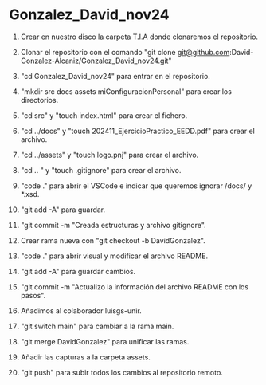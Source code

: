 # Gonzalez_David_nov24

1. Crear en nuestro disco la carpeta T.I.A donde clonaremos el repositorio.

2. Clonar el repositorio con el comando "git clone git@github.com:David-Gonzalez-Alcaniz/Gonzalez_David_nov24.git"

3. "cd Gonzalez_David_nov24" para entrar en el repositorio.

4. "mkdir src docs assets miConfiguracionPersonal" para crear los directorios.

5. "cd src" y "touch index.html" para crear el fichero.

6. "cd ../docs" y "touch 202411_EjercicioPractico_EEDD.pdf" para crear el archivo.

7. "cd ../assets" y "touch logo.pnj" para crear el archivo.

8. "cd .. " y "touch .gitignore" para crear el archivo. 

9. "code ." para abrir el VSCode e indicar que queremos ignorar /docs/ y *.xsd.

10. "git add -A" para guardar.

11. "git commit -m "Creada estructuras y archivo gitignore".

12. Crear rama nueva con "git checkout -b DavidGonzalez".

13. "code ." para abrir visual y modificar el archivo README.

14. "git add -A" para guardar cambios.

15. "git commit -m "Actualizo la información del archivo README con los pasos".

16. Añadimos al colaborador luisgs-unir.

17. "git switch main" para cambiar a la rama main.

18. "git merge DavidGonzalez" para unificar las ramas.

19. Añadir las capturas a la carpeta assets.

20. "git push" para subir todos los cambios al repositorio remoto.
